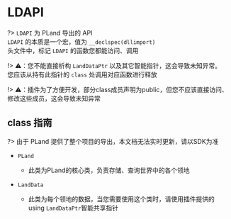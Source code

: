 # LDAPI

?> `LDAPI` 为 PLand 导出的 API  
`LDAPI` 的本质是一个宏，值为 `__declspec(dllimport)`  
头文件中，标记 `LDAPI` 的函数您都能访问、调用

!> ⚠️：您不能直接析构 `LandDataPtr` 以及其它智能指针，这会导致未知异常。  
您应该从持有此指针的 `class` 处调用对应函数进行释放

!> ⚠️：插件为了方便开发，部分class成员声明为public，但您不应该直接访问、修改这些成员，这会导致未知异常

## class 指南

?> 由于 PLand 提供了整个项目的导出，本文档无法实时更新，请以SDK为准

- `PLand`
  - 此类为PLand的核心类，负责存储、查询世界中的各个领地

- `LandData`
  - 此类为每个领地的数据，当您需要使用这个类时，请使用插件提供的 using `LandDataPtr`智能共享指针  
